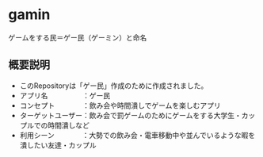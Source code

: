 # gamin
ゲームをする民＝ゲー民（ゲーミン）と命名


## 概要説明

- このRepositoryは「ゲー民」作成のために作成されました。
- アプリ名　　　　　：ゲー民
- コンセプト　　　　：飲み会や時間潰しでゲームを楽しむアプリ
- ターゲットユーザー：飲み会で罰ゲームのためにゲームをする大学生・カップルでの時間潰しなど
- 利用シーン　　　　：大勢での飲み会・電車移動中や並んでいるような暇を潰したい友達・カップル

